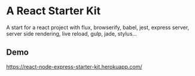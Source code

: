 # A React Starter Kit

A start for a react project with flux, browserify, babel, jest, express server, server side rendering, live reload, gulp, jade, stylus...

## Demo

https://react-node-express-starter-kit.herokuapp.com/
